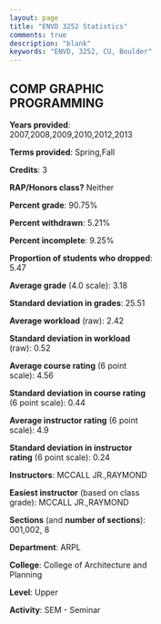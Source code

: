 ```yaml
---
layout: page
title: "ENVD 3252 Statistics"
comments: true
description: "blank"
keywords: "ENVD, 3252, CU, Boulder"
--- 
```

<head>
<script src="https://ajax.googleapis.com/ajax/libs/jquery/2.1.3/jquery.min.js"></script>
<script src="https://dl.dropboxusercontent.com/s/pc42nxpaw1ea4o9/highcharts.js?dl=0"></script>
<!-- <script src="../assets/js/highcharts.js"></script> -->
<style type="text/css">@font-face {
	font-family: "Bebas Neue";
	src: url(https://www.filehosting.org/file/details/544349/BebasNeue%20Regular.otf) format("opentype");
	}
	h1.Bebas { 
		font-family: "Bebas Neue", Verdana, Tahoma;
	}
</style>
</head>
<body>
	<div id="container" style="float: right; width: 45%; height: 88%; margin-left: 2.5%; margin-right: 2.5%;"></div>
	<script language="JavaScript">
		$(document).ready(function() {
		var chart = {type: 'column'};
		var title = {text: 'Grade Distribution'};
		var xAxis = {categories: ['A','B','C','D','F'],crosshair: true};
		var yAxis = {min: 0,title: {text: 'Percentage'}};
		var tooltip = {headerFormat: '<center><b><span style="font-size:20px">{point.key}</span></b></center>',
		               pointFormat: '<td style="padding:0"><b>{point.y:.1f}%</b></td>',
		               footerFormat: '</table>',shared: true,useHTML: true};
		var plotOptions = {column: {pointPadding: 0.0,borderWidth: 0}};  
		var credits = {enabled: false};var series= [{name: 'Percent',data: [38.53,51.38,3.67,1.83,4.59,]}];
		var json = {};
		json.chart = chart;
		json.title = title;
		json.tooltip = tooltip;
		json.xAxis = xAxis;
		json.yAxis = yAxis;  
		json.series = series;
		json.plotOptions = plotOptions;  
		json.credits = credits;
		$('#container').highcharts(json);
	});
	</script>
</body>
			   
## COMP GRAPHIC PROGRAMMING

**Years provided**: 2007,2008,2009,2010,2012,2013

**Terms provided**: Spring,Fall

**Credits**: 3

**RAP/Honors class?** Neither

**Percent grade**: 90.75%

**Percent withdrawn**: 5.21%

**Percent incomplete**: 9.25%

**Proportion of students who dropped**: 5.47

**Average grade** (4.0 scale): 3.18

**Standard deviation in grades**: 25.51

**Average workload** (raw): 2.42

**Standard deviation in workload** (raw): 0.52

**Average course rating** (6 point scale): 4.56

**Standard deviation in course rating** (6 point scale): 0.44

**Average instructor rating** (6 point scale): 4.9

**Standard deviation in instructor rating** (6 point scale): 0.24

**Instructors**: MCCALL JR.,RAYMOND

**Easiest instructor** (based on class grade): MCCALL JR.,RAYMOND

**Sections** (and **number of sections**): 001,002, 8

**Department**: ARPL

**College**: College of Architecture and Planning

**Level**: Upper

**Activity**: SEM - Seminar